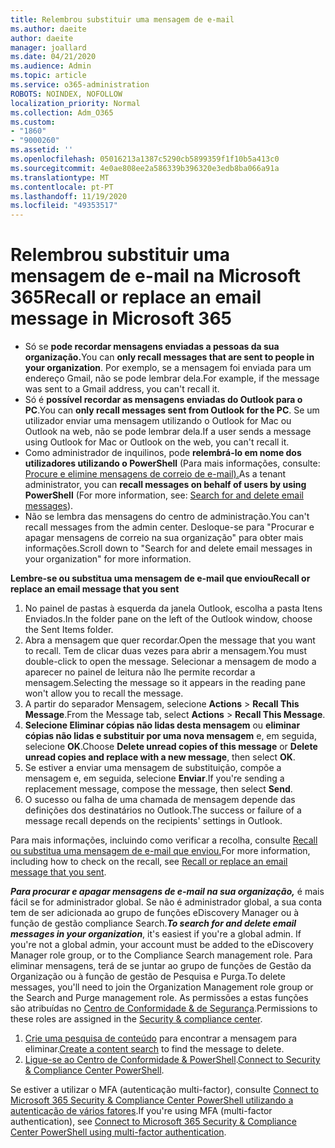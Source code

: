 ```yaml
---
title: Relembrou substituir uma mensagem de e-mail
ms.author: daeite
author: daeite
manager: joallard
ms.date: 04/21/2020
ms.audience: Admin
ms.topic: article
ms.service: o365-administration
ROBOTS: NOINDEX, NOFOLLOW
localization_priority: Normal
ms.collection: Adm_O365
ms.custom:
- "1860"
- "9000260"
ms.assetid: ''
ms.openlocfilehash: 05016213a1387c5290cb5899359f1f10b5a413c0
ms.sourcegitcommit: 4e0ae808ee2a586339b396320e3edb8ba066a91a
ms.translationtype: MT
ms.contentlocale: pt-PT
ms.lasthandoff: 11/19/2020
ms.locfileid: "49353517"
---
```

# <a name="recall-or-replace-an-email-message-in-microsoft-365"></a><span data-ttu-id="5198d-102">Relembrou substituir uma mensagem de e-mail na Microsoft 365</span><span class="sxs-lookup"><span data-stu-id="5198d-102">Recall or replace an email message in Microsoft 365</span></span>

- <span data-ttu-id="5198d-103">Só se **pode recordar mensagens enviadas a pessoas da sua organização.**</span><span class="sxs-lookup"><span data-stu-id="5198d-103">You can **only recall messages that are sent to people in your organization**.</span></span> <span data-ttu-id="5198d-104">Por exemplo, se a mensagem foi enviada para um endereço Gmail, não se pode lembrar dela.</span><span class="sxs-lookup"><span data-stu-id="5198d-104">For example, if the message was sent to a Gmail address, you can't recall it.</span></span>
- <span data-ttu-id="5198d-105">Só é **possível recordar as mensagens enviadas do Outlook para o PC**.</span><span class="sxs-lookup"><span data-stu-id="5198d-105">You can **only recall messages sent from Outlook for the PC**.</span></span> <span data-ttu-id="5198d-106">Se um utilizador enviar uma mensagem utilizando o Outlook for Mac ou Outlook na web, não se pode lembrar dela.</span><span class="sxs-lookup"><span data-stu-id="5198d-106">If a user sends a message using Outlook for Mac or Outlook on the web, you can't recall it.</span></span>
- <span data-ttu-id="5198d-107">Como administrador de inquilinos, pode **relembrá-lo em nome dos utilizadores utilizando o PowerShell** (Para mais informações, consulte: [Procure e elimine mensagens de correio de e-mail).](https://docs.microsoft.com/microsoft-365/compliance/search-for-and-delete-messages-in-your-organization)</span><span class="sxs-lookup"><span data-stu-id="5198d-107">As a tenant administrator, you can **recall messages on behalf of users by using PowerShell** (For more information, see: [Search for and delete email messages](https://docs.microsoft.com/microsoft-365/compliance/search-for-and-delete-messages-in-your-organization)).</span></span>
- <span data-ttu-id="5198d-108">Não se lembra das mensagens do centro de administração.</span><span class="sxs-lookup"><span data-stu-id="5198d-108">You can't recall messages from the admin center.</span></span> <span data-ttu-id="5198d-109">Desloque-se para "Procurar e apagar mensagens de correio na sua organização" para obter mais informações.</span><span class="sxs-lookup"><span data-stu-id="5198d-109">Scroll down to "Search for and delete email messages in your organization" for more information.</span></span>

<span data-ttu-id="5198d-110">**Lembre-se ou substitua uma mensagem de e-mail que enviou**</span><span class="sxs-lookup"><span data-stu-id="5198d-110">**Recall or replace an email message that you sent**</span></span>

1. <span data-ttu-id="5198d-111">No painel de pastas à esquerda da janela Outlook, escolha a pasta Itens Enviados.</span><span class="sxs-lookup"><span data-stu-id="5198d-111">In the folder pane on the left of the Outlook window, choose the Sent Items folder.</span></span>
2. <span data-ttu-id="5198d-112">Abra a mensagem que quer recordar.</span><span class="sxs-lookup"><span data-stu-id="5198d-112">Open the message that you want to recall.</span></span> <span data-ttu-id="5198d-113">Tem de clicar duas vezes para abrir a mensagem.</span><span class="sxs-lookup"><span data-stu-id="5198d-113">You must double-click to open the message.</span></span> <span data-ttu-id="5198d-114">Selecionar a mensagem de modo a aparecer no painel de leitura não lhe permite recordar a mensagem.</span><span class="sxs-lookup"><span data-stu-id="5198d-114">Selecting the message so it appears in the reading pane won't allow you to recall the message.</span></span>
3. <span data-ttu-id="5198d-115">A partir do separador Mensagem, selecione **Actions**  >  **Recall This Message**.</span><span class="sxs-lookup"><span data-stu-id="5198d-115">From the Message tab, select **Actions** > **Recall This Message**.</span></span>
4. <span data-ttu-id="5198d-116">**Selecione Eliminar cópias não lidas desta mensagem** ou **eliminar cópias não lidas e substituir por uma nova mensagem** e, em seguida, selecione **OK**.</span><span class="sxs-lookup"><span data-stu-id="5198d-116">Choose **Delete unread copies of this message** or **Delete unread copies and replace with a new message**, then select **OK**.</span></span>
5. <span data-ttu-id="5198d-117">Se estiver a enviar uma mensagem de substituição, compõe a mensagem e, em seguida, selecione **Enviar**.</span><span class="sxs-lookup"><span data-stu-id="5198d-117">If you're sending a replacement message, compose the message, then select **Send**.</span></span>
6. <span data-ttu-id="5198d-118">O sucesso ou falha de uma chamada de mensagem depende das definições dos destinatários no Outlook.</span><span class="sxs-lookup"><span data-stu-id="5198d-118">The success or failure of a message recall depends on the recipients' settings in Outlook.</span></span>

<span data-ttu-id="5198d-119">Para mais informações, incluindo como verificar a recolha, consulte [Recall ou substitua uma mensagem de e-mail que enviou.](https://support.office.com/article/35027f88-d655-4554-b4f8-6c0729a723a0)</span><span class="sxs-lookup"><span data-stu-id="5198d-119">For more information, including how to check on the recall, see [Recall or replace an email message that you sent](https://support.office.com/article/35027f88-d655-4554-b4f8-6c0729a723a0).</span></span>

<span data-ttu-id="5198d-120">**_Para procurar e apagar mensagens de e-mail na sua organização,_** é mais fácil se for administrador global. Se não é administrador global, a sua conta tem de ser adicionada ao grupo de funções eDiscovery Manager ou à função de gestão compliance Search.</span><span class="sxs-lookup"><span data-stu-id="5198d-120">**_To search for and delete email messages in your organization_**, it's easiest if you're a global admin. If you're not a global admin, your account must be added to the eDiscovery Manager role group, or to the Compliance Search management role.</span></span> <span data-ttu-id="5198d-121">Para eliminar mensagens, terá de se juntar ao grupo de funções de Gestão da Organização ou à função de gestão de Pesquisa e Purga.</span><span class="sxs-lookup"><span data-stu-id="5198d-121">To delete messages, you'll need to join the Organization Management role group or the Search and Purge management role.</span></span> <span data-ttu-id="5198d-122">As permissões a estas funções são atribuídas no [Centro de Conformidade & de Segurança](https://protection.office.com/).</span><span class="sxs-lookup"><span data-stu-id="5198d-122">Permissions to these roles are assigned in the [Security & compliance center](https://protection.office.com/).</span></span>

1. <span data-ttu-id="5198d-123">[Crie uma pesquisa de conteúdo](https://docs.microsoft.com/microsoft-365/compliance/content-search) para encontrar a mensagem para eliminar.</span><span class="sxs-lookup"><span data-stu-id="5198d-123">[Create a content search](https://docs.microsoft.com/microsoft-365/compliance/content-search) to find the message to delete.</span></span>
2. <span data-ttu-id="5198d-124">[Ligue-se ao Centro de Conformidade & PowerShell](https://docs.microsoft.com/powershell/exchange/office-365-scc/connect-to-scc-powershell/connect-to-scc-powershell).</span><span class="sxs-lookup"><span data-stu-id="5198d-124">[Connect to Security & Compliance Center PowerShell](https://docs.microsoft.com/powershell/exchange/office-365-scc/connect-to-scc-powershell/connect-to-scc-powershell).</span></span>

<span data-ttu-id="5198d-125">Se estiver a utilizar o MFA (autenticação multi-factor), consulte [Connect to Microsoft 365 Security & Compliance Center PowerShell utilizando a autenticação de vários fatores](https://docs.microsoft.com/powershell/exchange/office-365-scc/connect-to-scc-powershell/mfa-connect-to-scc-powershell).</span><span class="sxs-lookup"><span data-stu-id="5198d-125">If you're using MFA (multi-factor authentication), see [Connect to Microsoft 365 Security & Compliance Center PowerShell using multi-factor authentication](https://docs.microsoft.com/powershell/exchange/office-365-scc/connect-to-scc-powershell/mfa-connect-to-scc-powershell).</span></span>
